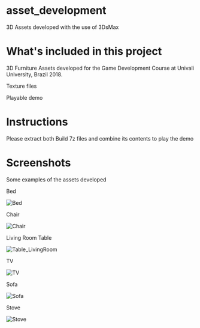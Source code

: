 # asset_development
3D Assets developed with the use of 3DsMax

# What's included in this project

3D Furniture Assets developed for the Game Development Course at Univali University, Brazil 2018.

Texture files

Playable demo

# Instructions

Please extract both Build 7z files and combine its contents to play the demo

# Screenshots

Some examples of the assets developed

Bed

![Bed](https://user-images.githubusercontent.com/110004264/197894258-fba88247-2cab-4b52-8f9a-195c22fce1d4.png)

Chair

![Chair](https://user-images.githubusercontent.com/110004264/197894489-2365ed01-7f4a-4507-833e-81092834a0c2.png)

Living Room Table

![Table_LivingRoom](https://user-images.githubusercontent.com/110004264/197894753-568bcaa2-671b-4b2c-9012-b3ba9ac68a24.png)

TV

![TV](https://user-images.githubusercontent.com/110004264/197894989-ccc2eed2-cd7b-4441-a299-beefeff31d76.png)

Sofa

![Sofa](https://user-images.githubusercontent.com/110004264/197895237-9006f5cf-47cd-4e01-b7a0-b121f00d7f7e.png)

Stove

![Stove](https://user-images.githubusercontent.com/110004264/197895254-93f006ca-b086-42aa-8cb7-f22e72a0f97e.png)


